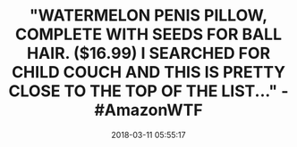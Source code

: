 ---
title: >-
  "WATERMELON PENIS PILLOW, COMPLETE WITH SEEDS FOR BALL HAIR. ($16.99) I
  SEARCHED FOR CHILD COUCH AND THIS IS PRETTY CLOSE TO THE TOP OF THE LIST..." -
  #AmazonWTF
name: >-
  Liangxiang Soft Plush Stuffed Toys Sofa Cushions Throw Pillow Boy & Girls
  Friends Birthday Graduation Marriage Funny Gifts (Funny pillow type 1)
date: '2018-03-11 05:55:17'
buy_now: >-
  https://www.amazon.com/Liangxiang-Cushions-Birthday-Graduation-Marriage/dp/B071WNHYMM?psc=1&SubscriptionId=AKIAIA5RBQIWQVTCUEUQ&tag=coldcutdeals-20&linkCode=xm2&camp=2025&creative=165953&creativeASIN=B071WNHYMM
description_markdown: >+
  Liangxiang Soft Plush Stuffed Toys Sofa Cushions Throw Pillow Boy & Girls
  Friends Birthday Graduation Marriage Funny Gifts (Funny pillow type 1)

    - Made of high quality soft plush fabric+ PP cotton filler,washable.

    - Great for in-bed reading and TV watching; Use as bolster ,sofa-cushion ,back and head pillow

    - Creative Funny Plush Toy Funny Boy & Girls Friends Birthday Graduation Marriage Funny Gifts

    - Product Measures：45cm.

    - Packging: 1 PC Funny pillow.

tweet_id_str: '972712543272800256'
price: $16.99
you_save: ''
asin: B071WNHYMM
image: 'https://images-na.ssl-images-amazon.com/images/I/41ep5fD2EcL.jpg'

---